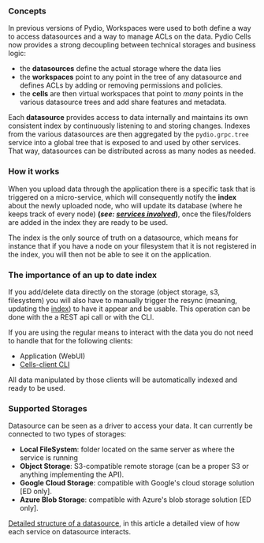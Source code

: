 ### Concepts

In previous versions of Pydio, Workspaces were used to both define a way to access datasources and a way to manage ACLs on the data. Pydio Cells now provides a strong decoupling between technical storages and business logic:

- the **datasources** define the actual storage where the data lies
- the **workspaces** point to any point in the tree of any datasource and defines ACLs by adding or removing permissions and policies.
- the **cells** are then virtual workspaces that point to _many_ points in the various datasource trees and add share features and metadata.

Each **datasource** provides access to data internally and maintains its own consistent index by continuously listening to and storing changes. Indexes from the various datasources are then aggregated by the `pydio.grpc.tree` service into a global tree that is exposed to and used by other services. That way, datasources can be distributed across as many nodes as needed.

### How it works

When you upload data through the application there is a specific task that is triggered on a micro-service, which will consequently notify the **index** about the newly uploaded node, who will update its database (where he keeps track of every node) **(_see: [services involved](./services-involved)_)**,
once the files/folders are added in the index they are ready to be used.

The index is the only source of truth on a datasource, which means for instance that if you have a node on your filesystem that it is not registered in the index, you will then not be able to see it on the application.

### The importance of an up to date index

If you add/delete data directly on the storage (object storage, s3, filesystem) you will also have to manually trigger the resync (meaning, updating the [index](./services-involved)) to have it appear and be usable. This operation can be done with the a REST api call or with the CLI.

If you are using the regular means to interact with the data you do not need to handle that for the following clients:

- Application (WebUI) 
- [Cells-client CLI](https://github.com/pydio/cells-client)

All data manipulated by those clients will be automatically indexed and ready to be used.

### Supported Storages

Datasource can be seen as a driver to access your data. It can currently be connected to two types of storages:

- **Local FileSystem**: folder located on the same server as where the service is running
- **Object Storage**: S3-compatible remote storage (can be a proper S3 or anything implementing the API).
- **Google Cloud Storage**: compatible with Google's cloud storage solution [ED only].
- **Azure Blob Storage**: compatible with Azure's blob storage solution [ED only].

[Detailed structure of a datasource](./services-involved), in this article a detailed view of how each service on datasource interacts.